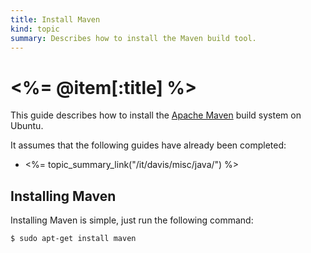 ```yaml
--- 
title: Install Maven
kind: topic
summary: Describes how to install the Maven build tool.
---
```


# <%= @item[:title] %>

This guide describes how to install the [Apache Maven](http://maven.apache.org/) build system on Ubuntu.

It assumes that the following guides have already been completed:

* <%= topic_summary_link("/it/davis/misc/java/") %>


## Installing Maven

Installing Maven is simple, just run the following command:

    $ sudo apt-get install maven

